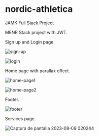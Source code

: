 # nordic-athletica
JAMK Full Stack Project

MENR Stack project with JWT.


Sign up and Login page.

![sign-up](https://github.com/AlexanderGMT/nordic-athletica/assets/113667393/ec3df50c-abc9-40e0-9093-22bc205ba755)


![login](https://github.com/AlexanderGMT/nordic-athletica/assets/113667393/b8a60621-61dc-415f-ae6e-bff6e6f6122b)


Home page with parallax effect.

![home-page1](https://github.com/AlexanderGMT/nordic-athletica/assets/113667393/e141db3a-45f9-4ad6-a4cd-5c4f99e732c6)

![home-page2](https://github.com/AlexanderGMT/nordic-athletica/assets/113667393/66b2f6f7-df15-4779-9e29-dd0cac6c5ae2)


Footer.

![footer](https://github.com/AlexanderGMT/nordic-athletica/assets/113667393/df68850e-aae8-4c75-8d8c-4d84739e13e0)



Services page.

![Captura de pantalla 2023-08-09 020244](https://github.com/AlexanderGMT/nordic-athletica/assets/113667393/34375833-cae7-4de6-b51c-7087318c3a66)




